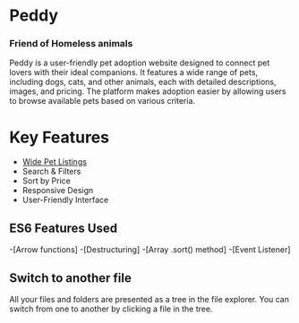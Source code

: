 
# Peddy 
### Friend of Homeless animals



Peddy is a user-friendly pet adoption website designed to connect pet lovers with their ideal companions. It features a wide range of pets, including dogs, cats, and other animals, each with detailed descriptions, images, and pricing. The platform makes adoption easier by allowing users to browse available pets based on various criteria.

# Key Features

- [Wide Pet Listings](#WidePetListings)
- Search & Filters
- Sort by Price
- Responsive Design 
- User-Friendly Interface

## ES6 Features Used

-[Arrow functions]
-[Destructuring]
-[Array .sort() method]
-[Event Listener]

## Switch to another file

All your files and folders are presented as a tree in the file explorer. You can switch from one to another by clicking a file in the tree.


